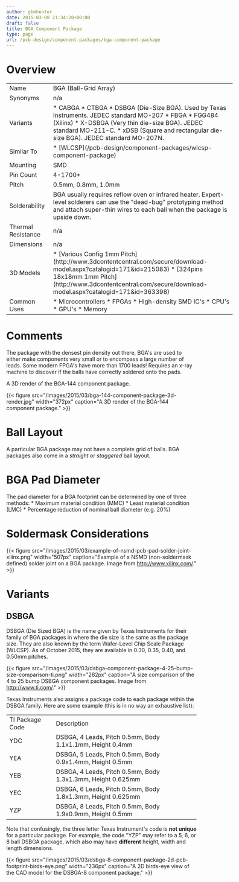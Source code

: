 ```yaml
---
author: gbmhunter
date: 2015-03-08 21:34:20+00:00
draft: false
title: BGA Component Package
type: page
url: /pcb-design/component-packages/bga-component-package
---
```


# Overview

<table style="width: 600px;" ><tbody ><tr >
<td style="width: 100px;" >Name
</td>
<td >BGA (Ball-Grid Array)
</td></tr><tr >
<td >Synonyms
</td>
<td >n/a
</td></tr><tr >
<td >Variants
</td>
<td >  * CABGA  * CTBGA  * DSBGA (Die-Size BGA). Used by Texas Instruments. JEDEC standard MO-207  * FBGA  * FGG484 (Xilinx)  * X-DSBGA (Very thin die-size BGA). JEDEC standard MO-211-C.  * xDSB (Square and rectangular die-size BGA). JEDEC standard MO-207N.
</td></tr><tr >
<td >Similar To
</td>
<td >  * [WLCSP](/pcb-design/component-packages/wlcsp-component-package)
</td></tr><tr >
<td >Mounting
</td>
<td >SMD
</td></tr><tr >
<td >Pin Count
</td>
<td >4-1700+
</td></tr><tr >
<td >Pitch
</td>
<td >0.5mm, 0.8mm, 1.0mm
</td></tr><tr >
<td >Solderability
</td>
<td >BGA usually requires reflow oven or infrared heater. Expert-level solderers can use the "dead-bug" prototyping method and attach super-thin wires to each ball when the package is upside down.
</td></tr><tr >
<td >Thermal Resistance
</td>
<td >n/a
</td></tr><tr >
<td >Dimensions
</td>
<td >n/a
</td></tr><tr >
<td >3D Models
</td>
<td >  * [Various Config 1mm Pitch](http://www.3dcontentcentral.com/secure/download-model.aspx?catalogid=171&id=215083)  * [324pins 18x18mm 1mm Pitch](http://www.3dcontentcentral.com/secure/download-model.aspx?catalogid=171&id=363398)
</td></tr><tr >
<td >Common Uses
</td>
<td >  * Microcontrollers  * FPGAs  * High-density SMD IC's  * CPU's  * GPU's  * Memory
</td></tr></tbody></table>

# Comments

The package with the densest pin density out there, BGA's are used to either make components very small or to encompass a large number of leads. Some modern FPGA's have more than 1700 leads! Requires an x-ray machine to discover if the balls have correctly soldered onto the pads.

A 3D render of the BGA-144 component package.

{{< figure src="/images/2015/03/bga-144-component-package-3d-render.jpg" width="372px" caption="A 3D render of the BGA-144 component package."  >}}

# Ball Layout

A particular BGA package may not have a complete grid of balls. BGA packages also come in a _straight_ or _staggered_ ball layout.

# BGA Pad Diameter

The pad diameter for a BGA footprint can be determined by one of three methods:  * Maximum material condition (MMC)  * Least material condition (LMC)  * Percentage reduction of nominal ball diameter (e.g. 20%)

# Soldermask Considerations

{{< figure src="/images/2015/03/example-of-nsmd-pcb-pad-solder-joint-xilinx.png" width="507px" caption="Example of a NSMD (non-soldermask defined) solder joint on a BGA package. Image from http://www.xilinx.com/."  >}}

# Variants

## DSBGA

DSBGA (Die Sized BGA) is the name given by Texas Instruments for their family of BGA packages in where the die size is the same as the package size. They are also known by the term Wafer-Level Chip Scale Package (WLCSP). As of October 2015, they are available in 0.30, 0.35, 0.40, and 0.50mm pitches. 

{{< figure src="/images/2015/03/dsbga-component-package-4-25-bump-size-comparison-ti.png" width="282px" caption="A size comparison of the 4 to 25 bump DSBGA component packages. Image from http://www.ti.com/."  >}}

Texas Instruments also assigns a package code to each package within the DSBGA family. Here are some example (this is in no way an exhaustive list):

<table ><tbody ><tr >
<td >TI Package Code
</td>
<td >Description
</td></tr><tr >
<td >YDC
</td>
<td >DSBGA, 4 Leads, Pitch 0.5mm, Body 1.1x1.1mm, Height 0.4mm
</td></tr><tr >
<td >YEA
</td>
<td >DSBGA, 5 Leads, Pitch 0.5mm, Body 0.9x1.4mm, Height 0.5mm
</td></tr><tr >
<td >YEB
</td>
<td >DSBGA, 4 Leads, Pitch 0.5mm, Body 1.3x1.3mm, Height 0.625mm
</td></tr><tr >
<td >YEC
</td>
<td >DSBGA, 6 Leads, Pitch 0.5mm, Body 1.8x1.3mm, Height 0.625mm
</td></tr><tr >
<td >YZP
</td>
<td >DSBGA, 8 Leads, Pitch 0.5mm, Body 1.9x0.9mm, Height 0.5mm
</td></tr></tbody></table>

Note that confusingly, the three letter Texas Instrument's code is **not unique** for a particular package. For example, the code "YZP" may refer to a 5, 6, or 8 ball DSBGA package, which also may have **different** height, width and length dimensions. 

{{< figure src="/images/2015/03/dsbga-8-component-package-2d-pcb-footprint-birds-eye.png" width="236px" caption="A 2D birds-eye view of the CAD model for the DSBGA-8 component package."  >}}
